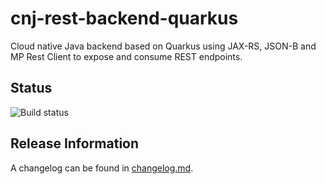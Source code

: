 # cnj-rest-backend-quarkus

Cloud native Java backend based on Quarkus using JAX-RS, JSON-B and MP Rest Client to expose and consume REST endpoints.

## Status

![Build status](https://codebuild.eu-west-1.amazonaws.com/badges?uuid=eyJlbmNyeXB0ZWREYXRhIjoiWnpqaWFrZHdnTnc2eWVwOWdIanR0TC9JZFpUKzdjQ1RxblJ3MHBJdkoveWw3bTJLdW1oT2J0emtacmlsQWg1ViswQkpoUG9Ib1I0QmFiUE9LbUZBOHBvPSIsIml2UGFyYW1ldGVyU3BlYyI6IjF0WHdzV3QxRU5CVHNveUciLCJtYXRlcmlhbFNldFNlcmlhbCI6MX0%3D&branch=main)

## Release Information

A changelog can be found in [changelog.md](changelog.md).
